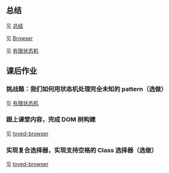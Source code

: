 ## 总结

见 [总结](https://github.com/wendraw/Frontend-01-Template/blob/master/week06/NOTE.md)

见 [Browser](https://www.yuque.com/wendraw/fe/browser)

见 [有限状态机](https://www.yuque.com/wendraw/fe/fsm)

## 课后作业

### 挑战题：我们如何用状态机处理完全未知的 pattern（选做）

见 [有限状态机](https://www.yuque.com/wendraw/fe/fsm#fopmw)

### 跟上课堂内容，完成 DOM 树构建

见 [toyed-browser](https://github.com/wendraw/toyed-browser)

### 实现复合选择器，实现支持空格的 Class 选择器（选做）

见 [toyed-browser](https://github.com/wendraw/toyed-browser/blob/a1cbe1a789fe61dfe1b318d7c83bb93f1bb4eca4/8-cssComputing/parser.js#L35)
